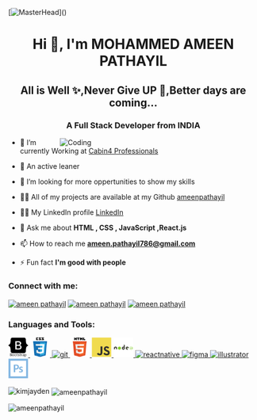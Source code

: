 [![MasterHead]([https://visme.co/blog/wp-content/uploads/2019/10/animated-presentation-software-header.gif](https://camo.githubusercontent.com/c1dcb74cc1c1835b1d716f5051499a2814c683c806b15f04b0eba492863703e9/68747470733a2f2f63646e2e6472696262626c652e636f6d2f75736572732f3733303730332f73637265656e73686f74732f363538313234332f6176656e746f2e676966))]()

<h1 align="center">Hi 👋, I'm MOHAMMED AMEEN PATHAYIL</h1>
<h2 align="center"font-style="italic">All is Well ✨,Never Give UP 💪,Better days are coming...</h2>
<h3 align="center">A Full Stack Developer from INDIA</h3>
<img align="right" alt="Coding" width="400" src="https://miro.medium.com/max/680/0*7Q3yvSIv_t0ioJ-Z.gif"/>

- 🔭 I’m currently Working at  [Cabin4 Professionals](
https://www.cabin4.pro)

- 🌱 An active leaner

- 👯 I’m looking for more oppertunities to show my skills

- 👨‍💻 All of my projects are available at my Github [ameenpathayil](https://github.com/ameenpathayil)

- 👨‍💻 My LinkedIn profile [LinkedIn](https://www.linkedin.com/in/ameen-pathayil/)

- 💬 Ask me about **HTML , CSS , JavaScript ,React.js**

- 📫 How to reach me **ameen.pathayil786@gmail.com**

- ⚡ Fun fact **I'm good with people**

<h3 align="left">Connect with me:</h3>
<p align="left">
<a href="https://www.linkedin.com/in/ameen-pathayil/" target="blank"><img align="center" src="https://raw.githubusercontent.com/rahuldkjain/github-profile-readme-generator/master/src/images/icons/Social/linked-in-alt.svg" alt="ameen pathayil" height="40" width="40" /></a>
<a href="https://github.com/ameenpathayil" target="blank"><img align="center" src="https://cdn4.iconfinder.com/data/icons/bettericons/354/github-256.png" alt="ameen pathayil" height="50" width="50" /></a>
<a href="ameen.pathayil786@gmail.com" target="blank"><img align="center" src="https://cdn4.iconfinder.com/data/icons/social-media-logos-6/512/112-gmail_email_mail-128.png" alt="ameen pathayil" height="40" width="40" /></a>
</p>

<h3 align="left">Languages and Tools:</h3>
<p align="left"> <a href="https://getbootstrap.com" target="_blank" rel="noreferrer"> <img src="https://raw.githubusercontent.com/devicons/devicon/master/icons/bootstrap/bootstrap-plain-wordmark.svg" alt="bootstrap" width="40" height="40"/> </a> <a href="https://www.w3schools.com/css/" target="_blank" rel="noreferrer"> <img src="https://raw.githubusercontent.com/devicons/devicon/master/icons/css3/css3-original-wordmark.svg" alt="css3" width="40" height="40"/> </a> <a href="https://git-scm.com/" target="_blank" rel="noreferrer"> <img src="https://www.vectorlogo.zone/logos/git-scm/git-scm-icon.svg" alt="git" width="40" height="40"/> </a> <a href="https://www.w3.org/html/" target="_blank" rel="noreferrer"> <img src="https://raw.githubusercontent.com/devicons/devicon/master/icons/html5/html5-original-wordmark.svg" alt="html5" width="40" height="40"/> </a>  <a href="https://developer.mozilla.org/en-US/docs/Web/JavaScript" target="_blank" rel="noreferrer"> <img src="https://raw.githubusercontent.com/devicons/devicon/master/icons/javascript/javascript-original.svg" alt="javascript" width="40" height="40"/> </a>  <a href="https://nodejs.org" target="_blank" rel="noreferrer"> <img src="https://raw.githubusercontent.com/devicons/devicon/master/icons/nodejs/nodejs-original-wordmark.svg" alt="nodejs" width="40" height="40"/> </a> <a href="https://reactnative.dev/" target="_blank" rel="noreferrer"> <img src="https://reactnative.dev/img/header_logo.svg" alt="reactnative" width="40" height="40"/> </a> </a> <a href="Figma: the collaborative interface design tool.https://www.figma.com" target="_blank" rel="noreferrer"> <img src="https://cdn.freebiesupply.com/logos/large/2x/figma-1-logo-png-transparent.png" alt="figma" width="30" height="40"/> </a> <a href="https://www.adobe.com/in/products/illustrator.html" target="_blank" rel="noreferrer"> <img src="https://www.vectorlogo.zone/logos/adobe_illustrator/adobe_illustrator-icon.svg" alt="illustrator" width="40" height="40"/> </a>  <a href="https://www.photoshop.com/en" target="_blank" rel="noreferrer"> <img src="https://raw.githubusercontent.com/devicons/devicon/master/icons/photoshop/photoshop-line.svg" alt="photoshop" width="40" height="40"/>  </a> </p>

<p><img align="left" src="https://github-readme-stats.vercel.app/api/top-langs?username=ameenpathayil&show_icons=true&locale=en&layout=compact" alt="kimjayden" /></p>

<p>&nbsp;<img align="center" src="https://github-readme-stats.vercel.app/api?username=ameenpathayil&show_icons=true&locale=en" alt="ameenpathayil" /></p>

<p><img align="center" src="https://github-readme-streak-stats.herokuapp.com/?user=ameenpathayil&" alt="ameenpathayil" /></p>
